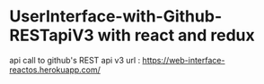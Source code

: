 # UserInterface-with-Github-RESTapiV3 with react and redux
api call to github's REST api v3 
url : https://web-interface-reactos.herokuapp.com/
